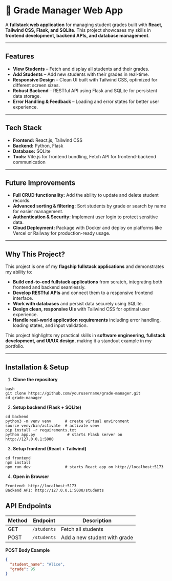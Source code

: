 # 📝 Grade Manager Web App

A **fullstack web application** for managing student grades built with **React, Tailwind CSS, Flask, and SQLite**. This project showcases my skills in **frontend development, backend APIs, and database management**.

---

## Features

- **View Students** – Fetch and display all students and their grades.
- **Add Students** – Add new students with their grades in real-time.
- **Responsive Design** – Clean UI built with Tailwind CSS, optimized for different screen sizes.
- **Robust Backend** – RESTful API using Flask and SQLite for persistent data storage.
- **Error Handling & Feedback** – Loading and error states for better user experience.

---

## Tech Stack

- **Frontend:** React.js, Tailwind CSS  
- **Backend:** Python, Flask  
- **Database:** SQLite  
- **Tools:** Vite.js for frontend bundling, Fetch API for frontend-backend communication

---

## Future Improvements

- **Full CRUD functionality:** Add the ability to update and delete student records.  
- **Advanced sorting & filtering:** Sort students by grade or search by name for easier management.  
- **Authentication & Security:** Implement user login to protect sensitive data.  
- **Cloud Deployment:** Package with Docker and deploy on platforms like Vercel or Railway for production-ready usage.

---

## Why This Project?

This project is one of my **flagship fullstack applications** and demonstrates my ability to:

- **Build end-to-end fullstack applications** from scratch, integrating both frontend and backend seamlessly.  
- **Develop RESTful APIs** and connect them to a responsive frontend interface.  
- **Work with databases** and persist data securely using SQLite.  
- **Design clean, responsive UIs** with Tailwind CSS for optimal user experience.  
- **Handle real-world application requirements** including error handling, loading states, and input validation.  

This project highlights my practical skills in **software engineering, fullstack development, and UI/UX design**, making it a standout example in my portfolio.

---

## Installation & Setup

1. **Clone the repository**
```
bash
git clone https://github.com/yourusername/grade-manager.git
cd grade-manager
```

2. **Setup backend (Flask + SQLite)**
```
cd backend
python3 -m venv venv      # create virtual environment
source venv/bin/activate  # activate venv
pip install -r requirements.txt
python app.py              # starts Flask server on http://127.0.0.1:5000
```
3. **Setup frontend (React + Tailwind)**
```
cd frontend
npm install
npm run dev               # starts React app on http://localhost:5173
```
4. **Open in Browser**
```
Frontend: http://localhost:5173
Backend API: http://127.0.0.1:5000/students
```

## API Endpoints

| Method | Endpoint    | Description                  |
|--------|------------|------------------------------|
| GET    | `/students` | Fetch all students           |
| POST   | `/students` | Add a new student with grade |

**POST Body Example**
```json
{
  "student_name": "Alice",
  "grade": 95
}


